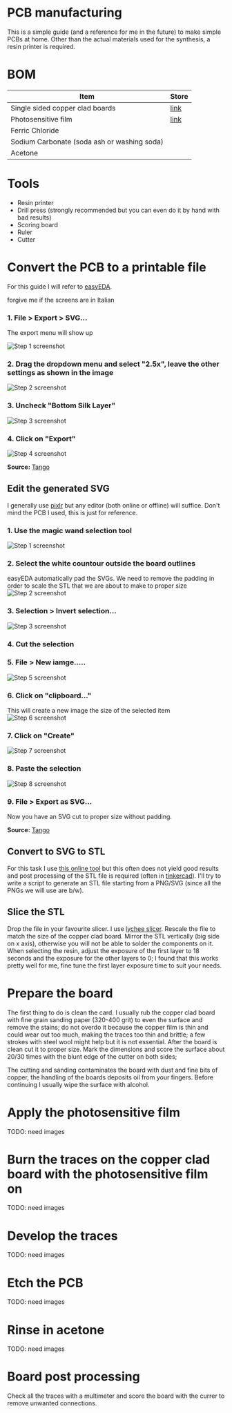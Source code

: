 # PCB manufacturing

This is a simple guide (and a reference for me in the future) to make simple PCBs at home. Other than the actual materials used for the synthesis, a resin printer is required.

# BOM

|Item   |Store   |
|---|---|
|Single sided copper clad boards   |[link](https://www.amazon.it/gp/product/B07RBK9WW6/ref=ppx_yo_dt_b_asin_title_o01_s00?ie=UTF8&psc=1)   |
|Photosensitive film   |[link](https://www.amazon.it/gp/product/B07YG6GY8M/ref=ppx_yo_dt_b_asin_title_o01_s01?ie=UTF8&psc=1)   |
|Ferric Chloride   |   |
|Sodium Carbonate (soda ash or washing soda)   |   |
|Acetone   |   |

# Tools

- Resin printer
- Drill press (strongly recommended but you can even do it by hand with bad results)
- Scoring board
- Ruler
- Cutter

# Convert the PCB to a printable file

For this guide I will refer to [easyEDA](https://easyeda.com/).

forgive me if the screens are in Italian

### 1. File > Export > SVG...

The export menu will show up

![Step 1 screenshot](https://images.tango.us/public/screenshot_df9e03b0-75f2-4808-8ee1-06d5db583f7b.png?crop=focalpoint&fit=crop&fp-x=0.2119&fp-y=0.1962&fp-z=2.5464&w=1200&mark-w=0.2&mark-pad=0&mark64=aHR0cHM6Ly9pbWFnZXMudGFuZ28udXMvc3RhdGljL21hZGUtd2l0aC10YW5nby13YXRlcm1hcmsucG5n&ar=1920%3A941)


### 2. Drag the dropdown menu and select "2.5x", leave the other settings as shown in the image
![Step 2 screenshot](https://images.tango.us/public/screenshot_42eafd24-0fbd-49d7-b45e-3494b90e746e.png?crop=focalpoint&fit=crop&fp-x=0.4986&fp-y=0.2754&fp-z=2.7907&w=1200&mark-w=0.2&mark-pad=0&mark64=aHR0cHM6Ly9pbWFnZXMudGFuZ28udXMvc3RhdGljL21hZGUtd2l0aC10YW5nby13YXRlcm1hcmsucG5n&ar=1920%3A941)


### 3. Uncheck "Bottom Silk Layer"
![Step 3 screenshot](https://images.tango.us/public/screenshot_0c659db6-ba1a-4152-bcea-8ad28828ce19.png?crop=focalpoint&fit=crop&fp-x=0.4872&fp-y=0.4607&fp-z=3.1866&w=1200&mark-w=0.2&mark-pad=0&mark64=aHR0cHM6Ly9pbWFnZXMudGFuZ28udXMvc3RhdGljL21hZGUtd2l0aC10YW5nby13YXRlcm1hcmsucG5n&ar=1920%3A941)


### 4. Click on "Export"
![Step 4 screenshot](https://images.tango.us/public/screenshot_d7f4df41-a1a6-4ee9-a3e8-b1214f5b4e57.png?crop=focalpoint&fit=crop&fp-x=0.5531&fp-y=0.7885&fp-z=3.0094&w=1200&mark-w=0.2&mark-pad=0&mark64=aHR0cHM6Ly9pbWFnZXMudGFuZ28udXMvc3RhdGljL21hZGUtd2l0aC10YW5nby13YXRlcm1hcmsucG5n&ar=1920%3A941)

__Source:__ [Tango](https://app.tango.us/app/workflow/48a8c24c-b20f-4d17-b053-4a210ef0bb6e?utm_source=markdown&utm_medium=markdown&utm_campaign=workflow%20export%20links)

## Edit the generated SVG

I generally use [pixlr](https://pixlr.com/us/e/#editor) but any editor (both online or offline) will suffice. Don't mind the PCB I used, this is just for reference.

### 1. Use the magic wand selection tool
![Step 1 screenshot](https://images.tango.us/public/screenshot_e0662550-d70b-409c-9612-ea39befc112d.png?crop=focalpoint&fit=crop&fp-x=0.0276&fp-y=0.1477&fp-z=3.0923&w=1200&mark-w=0.2&mark-pad=0&mark64=aHR0cHM6Ly9pbWFnZXMudGFuZ28udXMvc3RhdGljL21hZGUtd2l0aC10YW5nby13YXRlcm1hcmsucG5n&ar=1920%3A941)


### 2. Select the white countour outside the board outlines
easyEDA automatically pad the SVGs. We need to remove the padding in order to scale the STL that we are about to make to proper size
![Step 2 screenshot](https://images.tango.us/public/edited_image_b7c49f94-8e8e-453b-a8a6-0219b18c024d.png?crop=focalpoint&fit=crop&fp-x=0.3697&fp-y=0.5341&fp-z=2.0000&w=1200&mark-w=0.2&mark-pad=0&mark64=aHR0cHM6Ly9pbWFnZXMudGFuZ28udXMvc3RhdGljL21hZGUtd2l0aC10YW5nby13YXRlcm1hcmsucG5n&ar=1920%3A941)


### 3. Selection > Invert selection…
![Step 3 screenshot](https://images.tango.us/public/screenshot_4c7c4915-a0d4-4f5b-b127-3efb0c98e951.png?crop=focalpoint&fit=crop&fp-x=0.2109&fp-y=0.1690&fp-z=2.3587&w=1200&mark-w=0.2&mark-pad=0&mark64=aHR0cHM6Ly9pbWFnZXMudGFuZ28udXMvc3RhdGljL21hZGUtd2l0aC10YW5nby13YXRlcm1hcmsucG5n&ar=1920%3A941)


### 4. Cut the selection


### 5. File > New iamge..…
![Step 5 screenshot](https://images.tango.us/public/screenshot_b8b490e4-9fc4-4b99-a8f1-2e79edc9dac1.png?crop=focalpoint&fit=crop&fp-x=0.2002&fp-y=0.1839&fp-z=2.3587&w=1200&mark-w=0.2&mark-pad=0&mark64=aHR0cHM6Ly9pbWFnZXMudGFuZ28udXMvc3RhdGljL21hZGUtd2l0aC10YW5nby13YXRlcm1hcmsucG5n&ar=1920%3A941)


### 6. Click on "clipboard…"
This will create a new image the size of the selected item
![Step 6 screenshot](https://images.tango.us/public/screenshot_14de7ecd-cad9-44dd-9cce-b8195dfb67dc.png?crop=focalpoint&fit=crop&fp-x=0.2284&fp-y=0.3454&fp-z=2.3391&w=1200&mark-w=0.2&mark-pad=0&mark64=aHR0cHM6Ly9pbWFnZXMudGFuZ28udXMvc3RhdGljL21hZGUtd2l0aC10YW5nby13YXRlcm1hcmsucG5n&ar=1920%3A941)


### 7. Click on "Create"
![Step 7 screenshot](https://images.tango.us/public/screenshot_56d8455c-2364-4c27-a2b2-e20af457b24d.png?crop=focalpoint&fit=crop&fp-x=0.7760&fp-y=0.8092&fp-z=3.9588&w=1200&mark-w=0.2&mark-pad=0&mark64=aHR0cHM6Ly9pbWFnZXMudGFuZ28udXMvc3RhdGljL21hZGUtd2l0aC10YW5nby13YXRlcm1hcmsucG5n&ar=1920%3A941)


### 8. Paste the selection
![Step 8 screenshot](https://images.tango.us/public/screenshot_ae89797e-df25-49e0-8217-e0e05f8a23bf.png?crop=focalpoint&fit=crop&fp-x=0.3658&fp-y=0.5526&fp-z=2.8696&w=1200&mark-w=0.2&mark-pad=0&mark64=aHR0cHM6Ly9pbWFnZXMudGFuZ28udXMvc3RhdGljL21hZGUtd2l0aC10YW5nby13YXRlcm1hcmsucG5n&ar=1920%3A941)


### 9. File > Export as SVG...

Now you have an SVG cut to proper size without padding.

__Source:__ [Tango](https://app.tango.us/app/workflow/dfbabeed-db44-41a0-be2a-5b671c5a0cbb?utm_source=markdown&utm_medium=markdown&utm_campaign=workflow%20export%20links)


## Convert to SVG to STL

For this task I use [this online tool](https://svg2stl.com/) but this often does not yield good results and post processing of the STL file is required (often in [tinkercad](https://www.tinkercad.com/)).
I'll try to write a script to generate an STL file starting from a PNG/SVG (since all the PNGs we will use are b/w).

## Slice the STL

Drop the file in your favourite slicer. I use [lychee slicer](https://mango3d.io/lychee-slicer-3-for-sla-3d-printers/). 
Rescale the file to match the size of the copper clad board. 
Mirror the STL vertically (big side on x axis), otherwise you will not be able to solder the components on it. When selecting the resin, adjust the exposure of the first layer to 18 seconds and the exposure for the other layers to 0; I found that this works pretty well for me, fine tune the first layer exposure time to suit your needs. 


# Prepare the board

The first thing to do is clean the card. I usually rub the copper clad board with fine grain sanding paper (320-400 grit) to even the surface and remove the stains; do not overdo it because the copper film is thin and could wear out too much, making the traces too thin and brittle; a few strokes with steel wool might help but it is not essential. After the board is clean cut it to proper size. Mark the dimensions and score the surface about 20/30 times with the blunt edge of the cutter on both sides; 

The cutting and sanding contaminates the board with dust and fine bits of copper, the handling of the boards deposits oil from your fingers. Before continuing I usually wipe the surface with alcohol.


# Apply the photosensitive film

TODO: need images

# Burn the traces on the copper clad board with the photosensitive film on

TODO: need images

# Develop the traces

TODO: need images

# Etch the PCB

TODO: need images

# Rinse in acetone

TODO: need images

# Board post processing

Check all the traces with a multimeter and score the board with the currer to remove unwanted connections.